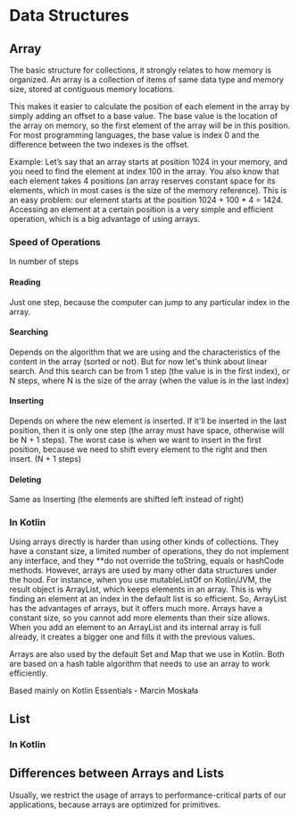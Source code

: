 # Data Structures

## Array

The basic structure for collections, it strongly relates to how memory is organized.
An array is a collection of items of same data type and memory size, stored at contiguous memory locations.

This makes it easier to calculate the position of each element in the array by simply adding an offset to a base value.
The base value is the location of the array on memory, so the first element of the array will be in this position. For most programming languages, the base value is index 0 and the difference between the two indexes is the offset.

Example: Let’s say that an array starts at position 1024 in your memory, and you need to find the element at index 100 in the array.
You also know that each element takes 4 positions (an array reserves constant space for its elements, which in most cases is the size of the memory reference). 
This is an easy problem: our element starts at the position 1024 + 100 * 4 = 1424. 
Accessing an element at a certain position is a very simple and efficient operation, which is a big advantage of using arrays.

### Speed of Operations

In number of steps

#### Reading

Just one step, because the computer can jump to any particular index in the array.

#### Searching

Depends on the algorithm that we are using and the characteristics of the content in the array (sorted or not).
But for now let's think about linear search. And this search can be from 1 step (the value is in the first index), or N steps, where N is the size of the array (when the value is in the last index)

#### Inserting

Depends on where the new element is inserted. If it'll be inserted in the last position, then it is only one step (the array must have space, otherwise will be N + 1 steps).
The worst case is when we want to insert in the first position, because we need to shift every element to the right and then insert. (N + 1 steps)

#### Deleting

Same as Inserting (the elements are shifted left instead of right)

### In Kotlin

Using arrays directly is harder than using other kinds of collections. 
They have a constant size, a limited number of operations, they do not implement any interface, and they **do not override the toString, equals or hashCode methods. 
However, arrays are used by many other data structures under the hood. For instance, when you use mutableListOf on Kotlin/JVM, the result object is ArrayList, which keeps elements in an array. 
This is why finding an element at an index in the default list is so efficient. 
So, ArrayList has the advantages of arrays, but it offers much more. 
Arrays have a constant size, so you cannot add more elements than their size allows. When you add an element to an ArrayList and its internal array is full already, it creates a bigger one and fills it with the previous values. 

Arrays are also used by the default Set and Map that we use in Kotlin. Both are based on a hash table algorithm that needs to use an array to work efficiently.

Based mainly on Kotlin Essentials - Marcin Moskała

## List

### In Kotlin


## Differences between Arrays and Lists

Usually, we restrict the usage of arrays to performance-critical parts of our applications, because arrays are optimized for primitives.